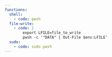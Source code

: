 ```yaml
---
functions:
  shell:
    - code: pwsh
  file-write:
    - code: |
        export LFILE=file_to_write
        pwsh -c '"DATA" | Out-File $env:LFILE'
  sudo:
    - code: sudo pwsh
---
```

